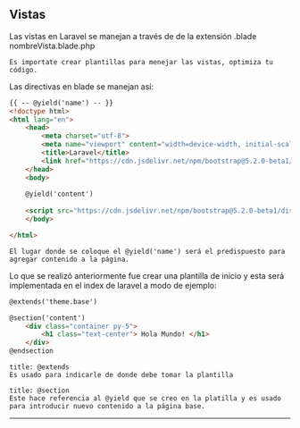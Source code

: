 ## Vistas
Las vistas en Laravel se manejan a través de de la extensión .blade
nombreVista.blade.php 

``` ad-tip
Es importate crear plantillas para menejar las vistas, optimiza tu código.
```

Las directivas en blade se manejan así:

```HTML
{{ -- @yield('name') -- }}
<!doctype html>
<html lang="en">
	<head>
		<meta charset="utf-8">
		<meta name="viewport" content="width=device-width, initial-scale=1">
		<title>Laravel</title>
		<link href="https://cdn.jsdelivr.net/npm/bootstrap@5.2.0-beta1/dist/css/bootstrap.min.css" rel="stylesheet" integrity="sha384-0evHe/X+R7YkIZDRvuzKMRqM+OrBnVFBL6DOitfPri4tjfHxaWutUpFmBp4vmVor" crossorigin="anonymous">
	</head>
	<body>
	
	@yield('content')
	
	<script src="https://cdn.jsdelivr.net/npm/bootstrap@5.2.0-beta1/dist/js/bootstrap.bundle.min.js" integrity="sha384-pprn3073KE6tl6bjs2QrFaJGz5/SUsLqktiwsUTF55Jfv3qYSDhgCecCxMW52nD2" crossorigin="anonymous"></script>
	</body>

</html>
```

``` ad-info
El lugar donde se coloque el @yield('name') será el predispuesto para agregar contenido a la página.
```

Lo que se realizó anteriormente fue  crear una plantilla de inicio y esta será implementada en el index de laravel a modo de ejemplo:

```HTML
@extends('theme.base')

@section('content')
	<div class="container py-5">
		<h1 class="text-center"> Hola Mundo! </h1>
	</div>
@endsection
```

``` ad-info
title: @extends 
Es usado para indicarle de donde debe tomar la plantilla
```

``` ad-info
title: @section    
Este hace referencia al @yield que se creo en la platilla y es usado para introducir nuevo contenido a la página base.
```

---